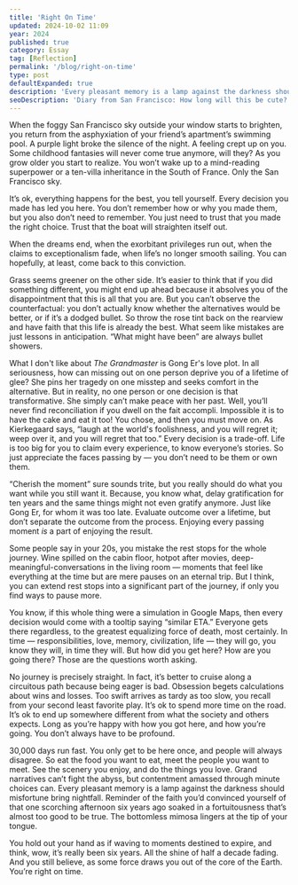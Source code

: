 ```yaml
---
title: 'Right On Time'
updated: 2024-10-02 11:09
year: 2024
published: true
category: Essay
tag: [Reflection]
permalink: '/blog/right-on-time'
type: post
defaultExpanded: true
description: 'Every pleasant memory is a lamp against the darkness should misfortune bring nightfall. Reminder of the faith you’d convinced yourself of that one scorching afternoon six years ago soaked in a fortuitousness that’s almost too good to be true. The bottomless mimosa lingers at the tip of your tongue.'
seoDescription: 'Diary from San Francisco: How long will this be cute? How do you stay content and fulfilled even when times become rough? I hope this conviction can stay with me.'
---
```


When the foggy San Francisco sky outside your window starts to brighten, you return from the asphyxiation of your friend’s apartment’s swimming pool. A purple light broke the silence of the night. A feeling crept up on you. Some childhood fantasies will never come true anymore, will they? As you grow older you start to realize. You won’t wake up to a mind-reading superpower or a ten-villa inheritance in the South of France. Only the San Francisco sky.

It’s ok, everything happens for the best, you tell yourself. Every decision you made has led you here. You don’t remember how or why you made them, but you also don’t need to remember. You just need to trust that you made the right choice. Trust that the boat will straighten itself out.

When the dreams end, when the exorbitant privileges run out, when the claims to exceptionalism fade, when life’s no longer smooth sailing. You can hopefully, at least, come back to this conviction.

Grass seems greener on the other side. It’s easier to think that if you did something different, you might end up ahead because it absolves you of the disappointment that this is all that you are. But you can’t observe the counterfactual: you don’t actually know whether the alternatives would be better, or if it’s a dodged bullet. So throw the rose tint back on the rearview and have faith that this life is already the best. What seem like mistakes are just lessons in anticipation. “What might have been” are always bullet showers.

What I don't like about _The Grandmaster_ is Gong Er's love plot. In all seriousness, how can missing out on one person deprive you of a lifetime of glee? She pins her tragedy on one misstep and seeks comfort in the alternative. But in reality, no one person or one decision is that transformative. She simply can’t make peace with her past. Well, you’ll never find reconciliation if you dwell on the fait accompli. Impossible it is to have the cake and eat it too! You chose, and then you must move on. As Kierkegaard says, “laugh at the world's foolishness, and you will regret it; weep over it, and you will regret that too.” Every decision is a trade-off. Life is too big for you to claim every experience, to know everyone’s stories. So just appreciate the faces passing by — you don’t need to be them or own them.

“Cherish the moment” sure sounds trite, but you really should do what you want while you still want it. Because, you know what, delay gratification for ten years and the same things might not even gratify anymore. Just like Gong Er, for whom it was too late. Evaluate outcome over a lifetime, but don’t separate the outcome from the process. Enjoying every passing moment _is_ a part of enjoying the result.

Some people say in your 20s, you mistake the rest stops for the whole journey. Wine spilled on the cabin floor, hotpot after movies, deep-meaningful-conversations in the living room — moments that feel like everything at the time but are mere pauses on an eternal trip. But I think, you can extend rest stops into a significant part of the journey, if only you find ways to pause more.

You know, if this whole thing were a simulation in Google Maps, then every decision would come with a tooltip saying “similar ETA.” Everyone gets there regardless, to the greatest equalizing force of death, most certainly. In time — responsibilities, love, memory, civilization, life — they will go, you know they will, in time they will. But how did you get here? How are you going there? Those are the questions worth asking.

No journey is precisely straight. In fact, it’s better to cruise along a circuitous path because being eager is bad. Obsession begets calculations about wins and losses. Too swift arrives as tardy as too slow, you recall from your second least favorite play. It’s ok to spend more time on the road. It’s ok to end up somewhere different from what the society and others expects. Long as you’re happy with how you got here, and how you’re going. You don’t always have to be profound.

30,000 days run fast. You only get to be here once, and people will always disagree. So eat the food you want to eat, meet the people you want to meet. See the scenery you enjoy, and do the things you love. Grand narratives can’t fight the abyss, but contentment amassed through minute choices can. Every pleasant memory is a lamp against the darkness should misfortune bring nightfall. Reminder of the faith you’d convinced yourself of that one scorching afternoon six years ago soaked in a fortuitousness that’s almost too good to be true. The bottomless mimosa lingers at the tip of your tongue.

You hold out your hand as if waving to moments destined to expire, and think, wow, it’s really been six years. All the shine of half a decade fading. And you still believe, as some force draws you out of the core of the Earth. You’re right on time.
